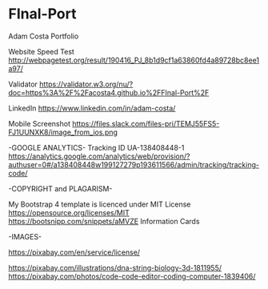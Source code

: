 # FInal-Port
Adam Costa Portfolio


Website Speed Test
http://webpagetest.org/result/190416_PJ_8b1d9cf1a63860fd4a89728bc8ee1a97/

Validator
https://validator.w3.org/nu/?doc=https%3A%2F%2Facosta4.github.io%2FFInal-Port%2F

LinkedIn
https://www.linkedin.com/in/adam-costa/

Mobile Screenshot
https://files.slack.com/files-pri/TEMJ55FS5-FJ1UUNXK8/image_from_ios.png

-GOOGLE ANALYTICS-
Tracking ID
UA-138408448-1
https://analytics.google.com/analytics/web/provision/?authuser=0#/a138408448w199127279p193611566/admin/tracking/tracking-code/

-COPYRIGHT and PLAGARISM-

My Bootstrap 4 template is licenced under MIT License
https://opensource.org/licenses/MIT
https://bootsnipp.com/snippets/aMVZE Information Cards

-IMAGES-

https://pixabay.com/en/service/license/

https://pixabay.com/illustrations/dna-string-biology-3d-1811955/
https://pixabay.com/photos/code-code-editor-coding-computer-1839406/

